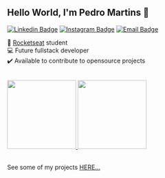 ## Hello World, I'm Pedro Martins :rocket:

[![Linkedin Badge](https://img.shields.io/badge/-LinkedIn-6633cc?style=flat-square&logo=Linkedin&logoColor=white&link=https://www.linkedin.com/in/pedrohenriqueoliveiramartins/)](https://www.linkedin.com/in/pedrohenriqueoliveiramartins/) 
[![Instagram Badge](https://img.shields.io/badge/-Instagram-6633cc?style=flat-square&logo=Instagram&logoColor=white&link=https://www.instagram.com/omartins.pedro/)](https://www.instagram.com/omartins.pedro/)
[![Email Badge](https://img.shields.io/badge/-pedrohenriquem4rtins@gmail.com-6633cc?style=flat-square&logo=Gmail&logoColor=white&link=pedrohenriquem4rtins@gmail.com)](mailto:pedrohenriquem4rtins@gmail.com)

<p>
 🚀 <a href="https://github.com/pedromartinsdev">Rocketseat</a> student <br>
 💻 Future fullstack developer <br>
 ✔️ Available to contribute to opensource projects
</p>

<br>
 <div align="left">
  <a href="https://github.com/pedromartinsdev">
  <img height="160em" src="https://github-readme-stats.vercel.app/api?username=pedromartinsdev&show_icons=true&include_all_commits=true&count_private=true"/>
  <img height="160em" src="https://github-readme-stats.vercel.app/api/top-langs/?username=pedromartinsdev&layout=compact&langs_count=7"/>
  </a>
 </div>
<br> 
  
See some of my projects [HERE...](https://pedromartinsdev.github.io/portfolio/)
